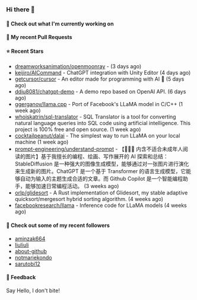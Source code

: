 ### Hi there 👋

#### 👷 Check out what I'm currently working on

#### 🔨 My recent Pull Requests


#### ⭐ Recent Stars

- [dreamworksanimation/openmoonray](https://github.com/dreamworksanimation/openmoonray) -  (3 days ago)
- [keijiro/AICommand](https://github.com/keijiro/AICommand) - ChatGPT integration with Unity Editor (4 days ago)
- [getcursor/cursor](https://github.com/getcursor/cursor) - An editor made for programming with AI 🤖 (5 days ago)
- [ddiu8081/chatgpt-demo](https://github.com/ddiu8081/chatgpt-demo) - A demo repo based on OpenAI API. (6 days ago)
- [ggerganov/llama.cpp](https://github.com/ggerganov/llama.cpp) - Port of Facebook&#39;s LLaMA model in C/C&#43;&#43; (1 week ago)
- [whoiskatrin/sql-translator](https://github.com/whoiskatrin/sql-translator) - SQL Translator is a tool for converting natural language queries into SQL code using artificial intelligence. This project is 100% free and open source. (1 week ago)
- [cocktailpeanut/dalai](https://github.com/cocktailpeanut/dalai) - The simplest way to run LLaMA on your local machine (1 week ago)
- [prompt-engineering/understand-prompt](https://github.com/prompt-engineering/understand-prompt) - 【🔞🔞🔞 内含不适合未成年人阅读的图片】基于我擅长的编程、绘画、写作展开的 AI 探索和总结：StableDiffusion 是一种强大的图像生成模型，能够通过对一张图片进行演化来生成新的图片。ChatGPT 是一个基于 Transformer 的语言生成模型，它能够自动为输入的主题生成合适的文章。而 Github Copilot 是一个智能编程助手，能够加速日常编程活动。 (3 weeks ago)
- [orlp/glidesort](https://github.com/orlp/glidesort) - A Rust implementation of Glidesort, my stable adaptive quicksort/mergesort hybrid sorting algorithm.  (4 weeks ago)
- [facebookresearch/llama](https://github.com/facebookresearch/llama) - Inference code for LLaMA models (4 weeks ago)

#### 👯 Check out some of my recent followers

- [aminzak664](https://github.com/aminzak664)
- [liuliuli](https://github.com/liuliuli)
- [about-github](https://github.com/about-github)
- [notmariekondo](https://github.com/notmariekondo)
- [sarutobi12](https://github.com/sarutobi12)

#### 💬 Feedback

Say Hello, I don't bite!